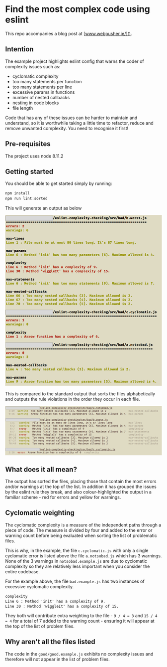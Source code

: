 # Find the most complex code using eslint

This repo accompanies a blog post at [www.webpusher.ie/]().

## Intention

The example project highlights eslint config that warns the coder of complexity issues such as:

- cyclomatic complexity
- too many statements per function
- too many statements per line
- excessive params in functions
- number of nested callbacks
- nesting in code blocks
- file length

Code that has any of these issues can be harder to maintain and understand, so it is worthwhile taking a little time to refactor, reduce and remove unwanted complexity. You need to recognise it first!

## Pre-requisites

The project uses node 8.11.2

## Getting started

You should be able to get started simply by running:

```javascript
npm install
npm run lint:sorted
```

This will generate an output as below

![](./eslint.sorted.png)

This is compared to the standard output that sorts the files alphabetically and outputs the rule violations in the order they occur in each file.

![](./eslint.standard.png)


## What does it all mean?

The output has sorted the files, placing those that contain the most errors and/or warnings at the top of the list. In addition it has grouped the issues by the eslint rule they break, and also colour-highlighted the output in a familiar scheme - red for errors and yellow for warnings.

## Cyclomatic weighting

The cyclomatic complexity is a measure of the independent paths through a piece of code. The measure is divided by four and added to the error or warning count before being evaluated when sorting the list of problematic files.

This is why, in the example, the file `c.cyclomatic.js` with only a single cyclomatic error is listed above the file `a.notsobad.js` which has 3 warnings. None of the 3 warnings in `notsobad.example.js` are due to cyclomatic complexity so they are relatively less important when you consider the entire codebase.

For the example above, the file `bad.example.js` has two instances of excessive cyclomatic complexity.

```
complexity
Line 6 : Method 'init' has a complexity of 9.
Line 30 : Method 'wiggleIt' has a complexity of 15.
```

They both will contribute extra weighting to the file - `9 / 4 = 3` and `15 / 4 = 4` for a total of 7 added to the warning count - ensuring it will appear at the top of the list of problem files.

## Why aren't all the files listed

The code in the `good/good.example.js` exhibits no complexity issues and therefore will not appear in the list of problem files.